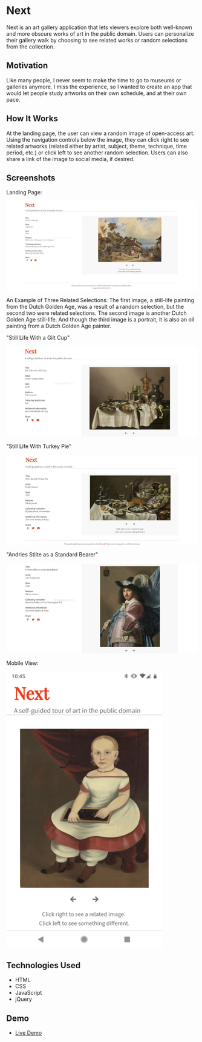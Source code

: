 # Next
Next is an art gallery application that lets viewers explore both well-known and more obscure works of art in the public domain. Users can personalize their gallery walk by choosing to see related works or random selections from the collection.

## Motivation
Like many people, I never seem to make the time to go to museums or galleries anymore. I miss the experience, so I wanted to create an app that would let people study artworks on their own schedule, and at their own pace. 

## How It Works
At the landing page, the user can view a random image of open-access art. Using the navigation controls below the image, they can click right to see related artworks (related either by artist, subject, theme, technique, time period, etc.) or click left to see another random selection. Users can also share a link of the image to social media, if desired.

## Screenshots
Landing Page:  

![fullscreen image of landing page with landscape](screenshots/landing_page3.jpg)  

An Example of Three Related Selections: The first image, a still-life painting from the Dutch Golden Age, was a result of a random selection, but the second two were related selections. The second image is another Dutch Golden Age still-life. And though the third image is a portrait, it is also an oil painting from a Dutch Golden Age painter.  

"Still Life With a Gilt Cup"  

![a screenshot of the Next app featuring "Still Life With a Gilt Cup"](screenshots/similar1.jpg)

"Still Life With Turkey Pie"  

![a screenshot of the Next app featuring "Still Life With Turkey Pie"](screenshots/similar2.jpg)  

"Andries Stilte as a Standard Bearer"  

![a screenshot of the Next app featuring "Andries Stilte as a Standard Bearer"](screenshots/similar3.jpg)  

Mobile View:  

![a mobile view of the app featuring a portrait of a girl](screenshots/next_mob.png)  


## Technologies Used
- HTML
- CSS
- JavaScript
- jQuery

## Demo
- [Live Demo](https://leahawhite.github.io/Next/)





